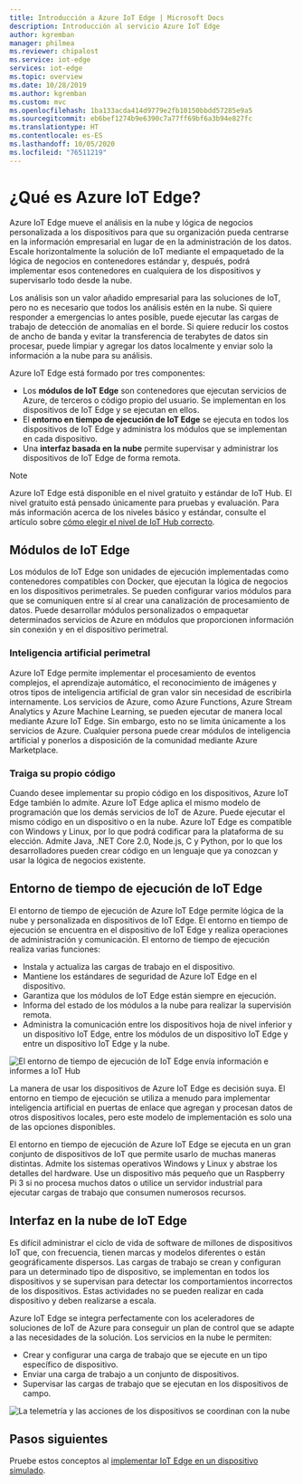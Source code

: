 ```yaml
---
title: Introducción a Azure IoT Edge | Microsoft Docs
description: Introducción al servicio Azure IoT Edge
author: kgremban
manager: philmea
ms.reviewer: chipalost
ms.service: iot-edge
services: iot-edge
ms.topic: overview
ms.date: 10/28/2019
ms.author: kgremban
ms.custom: mvc
ms.openlocfilehash: 1ba133acda414d9779e2fb10150bbdd57285e9a5
ms.sourcegitcommit: eb6bef1274b9e6390c7a77ff69bf6a3b94e827fc
ms.translationtype: HT
ms.contentlocale: es-ES
ms.lasthandoff: 10/05/2020
ms.locfileid: "76511219"
---
```

# <a name="what-is-azure-iot-edge"></a>¿Qué es Azure IoT Edge?

Azure IoT Edge mueve el análisis en la nube y lógica de negocios personalizada a los dispositivos para que su organización pueda centrarse en la información empresarial en lugar de en la administración de los datos. Escale horizontalmente la solución de IoT mediante el empaquetado de la lógica de negocios en contenedores estándar y, después, podrá implementar esos contenedores en cualquiera de los dispositivos y supervisarlo todo desde la nube.

Los análisis son un valor añadido empresarial para las soluciones de IoT, pero no es necesario que todos los análisis estén en la nube. Si quiere responder a emergencias lo antes posible, puede ejecutar las cargas de trabajo de detección de anomalías en el borde. Si quiere reducir los costos de ancho de banda y evitar la transferencia de terabytes de datos sin procesar, puede limpiar y agregar los datos localmente y enviar solo la información a la nube para su análisis.

Azure IoT Edge está formado por tres componentes:

* Los **módulos de IoT Edge** son contenedores que ejecutan servicios de Azure, de terceros o código propio del usuario. Se implementan en los dispositivos de IoT Edge y se ejecutan en ellos.
* El **entorno en tiempo de ejecución de IoT Edge** se ejecuta en todos los dispositivos de IoT Edge y administra los módulos que se implementan en cada dispositivo.
* Una **interfaz basada en la nube** permite supervisar y administrar los dispositivos de IoT Edge de forma remota.

>[!NOTE]
>Azure IoT Edge está disponible en el nivel gratuito y estándar de IoT Hub. El nivel gratuito está pensado únicamente para pruebas y evaluación. Para más información acerca de los niveles básico y estándar, consulte el artículo sobre [cómo elegir el nivel de IoT Hub correcto](../iot-hub/iot-hub-scaling.md).

## <a name="iot-edge-modules"></a>Módulos de IoT Edge

Los módulos de IoT Edge son unidades de ejecución implementadas como contenedores compatibles con Docker, que ejecutan la lógica de negocios en los dispositivos perimetrales. Se pueden configurar varios módulos para que se comuniquen entre sí al crear una canalización de procesamiento de datos. Puede desarrollar módulos personalizados o empaquetar determinados servicios de Azure en módulos que proporcionen información sin conexión y en el dispositivo perimetral.

### <a name="artificial-intelligence-at-the-edge"></a>Inteligencia artificial perimetral

Azure IoT Edge permite implementar el procesamiento de eventos complejos, el aprendizaje automático, el reconocimiento de imágenes y otros tipos de inteligencia artificial de gran valor sin necesidad de escribirla internamente. Los servicios de Azure, como Azure Functions, Azure Stream Analytics y Azure Machine Learning, se pueden ejecutar de manera local mediante Azure IoT Edge. Sin embargo, esto no se limita únicamente a los servicios de Azure. Cualquier persona puede crear módulos de inteligencia artificial y ponerlos a disposición de la comunidad mediante Azure Marketplace.

### <a name="bring-your-own-code"></a>Traiga su propio código

Cuando desee implementar su propio código en los dispositivos, Azure IoT Edge también lo admite. Azure IoT Edge aplica el mismo modelo de programación que los demás servicios de IoT de Azure. Puede ejecutar el mismo código en un dispositivo o en la nube. Azure IoT Edge es compatible con Windows y Linux, por lo que podrá codificar para la plataforma de su elección. Admite Java, .NET Core 2.0, Node.js, C y Python, por lo que los desarrolladores pueden crear código en un lenguaje que ya conozcan y usar la lógica de negocios existente.

## <a name="iot-edge-runtime"></a>Entorno de tiempo de ejecución de IoT Edge

El entorno de tiempo de ejecución de Azure IoT Edge permite lógica de la nube y personalizada en dispositivos de IoT Edge. El entorno en tiempo de ejecución se encuentra en el dispositivo de IoT Edge y realiza operaciones de administración y comunicación. El entorno de tiempo de ejecución realiza varias funciones:

* Instala y actualiza las cargas de trabajo en el dispositivo.
* Mantiene los estándares de seguridad de Azure IoT Edge en el dispositivo.
* Garantiza que los módulos de IoT Edge están siempre en ejecución.
* Informa del estado de los módulos a la nube para realizar la supervisión remota.
* Administra la comunicación entre los dispositivos hoja de nivel inferior y un dispositivo IoT Edge, entre los módulos de un dispositivo IoT Edge y entre un dispositivo IoT Edge y la nube.

![El entorno de tiempo de ejecución de IoT Edge envía información e informes a IoT Hub](./media/about-iot-edge/runtime.png)

La manera de usar los dispositivos de Azure IoT Edge es decisión suya. El entorno en tiempo de ejecución se utiliza a menudo para implementar inteligencia artificial en puertas de enlace que agregan y procesan datos de otros dispositivos locales, pero este modelo de implementación es solo una de las opciones disponibles.

El entorno en tiempo de ejecución de Azure IoT Edge se ejecuta en un gran conjunto de dispositivos de IoT que permite usarlo de muchas maneras distintas. Admite los sistemas operativos Windows y Linux y abstrae los detalles del hardware. Use un dispositivo más pequeño que un Raspberry Pi 3 si no procesa muchos datos o utilice un servidor industrial para ejecutar cargas de trabajo que consumen numerosos recursos.

## <a name="iot-edge-cloud-interface"></a>Interfaz en la nube de IoT Edge

Es difícil administrar el ciclo de vida de software de millones de dispositivos IoT que, con frecuencia, tienen marcas y modelos diferentes o están geográficamente dispersos. Las cargas de trabajo se crean y configuran para un determinado tipo de dispositivo, se implementan en todos los dispositivos y se supervisan para detectar los comportamientos incorrectos de los dispositivos. Estas actividades no se pueden realizar en cada dispositivo y deben realizarse a escala.

Azure IoT Edge se integra perfectamente con los aceleradores de soluciones de IoT de Azure para conseguir un plan de control que se adapte a las necesidades de la solución. Los servicios en la nube le permiten:

* Crear y configurar una carga de trabajo que se ejecute en un tipo específico de dispositivo.
* Enviar una carga de trabajo a un conjunto de dispositivos.
* Supervisar las cargas de trabajo que se ejecutan en los dispositivos de campo.

![La telemetría y las acciones de los dispositivos se coordinan con la nube](./media/about-iot-edge/cloud-interface.png)

## <a name="next-steps"></a>Pasos siguientes

Pruebe estos conceptos al [implementar IoT Edge en un dispositivo simulado](quickstart.md).
